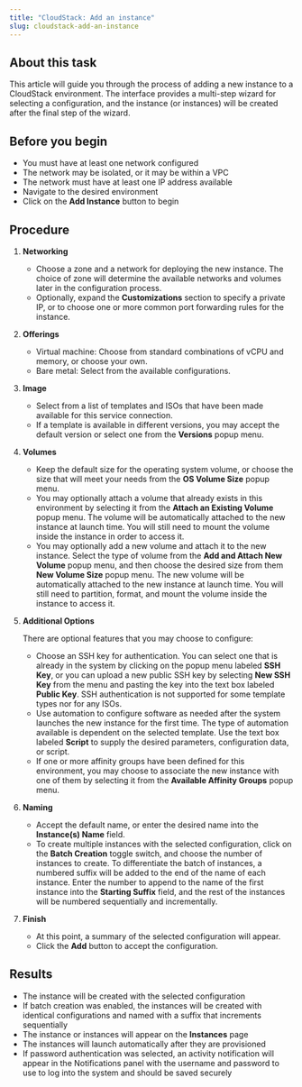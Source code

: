```yaml
---
title: "CloudStack: Add an instance"
slug: cloudstack-add-an-instance
---
```



## About this task

This article will guide you through the process of adding a new instance to a CloudStack environment. The interface provides a multi-step wizard for selecting a configuration, and the instance \(or instances\) will be created after the final step of the wizard.

## Before you begin

-   You must have at least one network configured
-   The network may be isolated, or it may be within a VPC
-   The network must have at least one IP address available
-   Navigate to the desired environment
-   Click on the **Add Instance** button to begin

## Procedure

1.  **Networking**

    -   Choose a zone and a network for deploying the new instance. The choice of zone will determine the available networks and volumes later in the configuration process.
    -   Optionally, expand the **Customizations** section to specify a private IP, or to choose one or more common port forwarding rules for the instance.
2.  **Offerings**

    -   Virtual machine: Choose from standard combinations of vCPU and memory, or choose your own.
    -   Bare metal: Select from the available configurations.
3.  **Image**

    -   Select from a list of templates and ISOs that have been made available for this service connection.
    -   If a template is available in different versions, you may accept the default version or select one from the **Versions** popup menu.
4.  **Volumes**

    -   Keep the default size for the operating system volume, or choose the size that will meet your needs from the **OS Volume Size** popup menu.
    -   You may optionally attach a volume that already exists in this environment by selecting it from the **Attach an Existing Volume** popup menu. The volume will be automatically attached to the new instance at launch time. You will still need to mount the volume inside the instance in order to access it.
    -   You may optionally add a new volume and attach it to the new instance. Select the type of volume from the **Add and Attach New Volume** popup menu, and then choose the desired size from them **New Volume Size** popup menu. The new volume will be automatically attached to the new instance at launch time. You will still need to partition, format, and mount the volume inside the instance to access it.
5.  **Additional Options**

    There are optional features that you may choose to configure:

    -   Choose an SSH key for authentication. You can select one that is already in the system by clicking on the popup menu labeled **SSH Key**, or you can upload a new public SSH key by selecting **New SSH Key** from the menu and pasting the key into the text box labeled **Public Key**. SSH authentication is not supported for some template types nor for any ISOs.
    -   Use automation to configure software as needed after the system launches the new instance for the first time. The type of automation available is dependent on the selected template. Use the text box labeled **Script** to supply the desired parameters, configuration data, or script.
    -   If one or more affinity groups have been defined for this environment, you may choose to associate the new instance with one of them by selecting it from the **Available Affinity Groups** popup menu.
6.  **Naming**

    -   Accept the default name, or enter the desired name into the **Instance\(s\) Name** field.
    -   To create multiple instances with the selected configuration, click on the **Batch Creation** toggle switch, and choose the number of instances to create. To differentiate the batch of instances, a numbered suffix will be added to the end of the name of each instance. Enter the number to append to the name of the first instance into the **Starting Suffix** field, and the rest of the instances will be numbered sequentially and incrementally.
7.  **Finish**

    -   At this point, a summary of the selected configuration will appear.
    -   Click the **Add** button to accept the configuration.

## Results

-   The instance will be created with the selected configuration
-   If batch creation was enabled, the instances will be created with identical configurations and named with a suffix that increments sequentially
-   The instance or instances will appear on the **Instances** page
-   The instances will launch automatically after they are provisioned
-   If password authentication was selected, an activity notification will appear in the Notifications panel with the username and password to use to log into the system and should be saved securely

